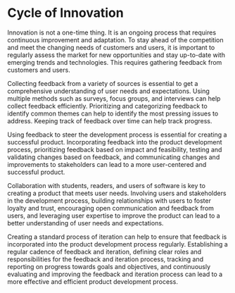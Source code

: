 # Cycle of Innovation


Innovation is not a one-time thing. It is an ongoing process that requires continuous improvement
and adaptation. To stay ahead of the competition and meet the changing needs of customers and
users, it is important to regularly assess the market for new opportunities and stay up-to-date
with emerging trends and technologies. This requires gathering feedback from customers and users.

Collecting feedback from a variety of sources is essential to get a comprehensive understanding of
user needs and expectations. Using multiple methods such as surveys, focus groups, and interviews
can help collect feedback efficiently. Prioritizing and categorizing feedback to identify common
themes can help to identify the most pressing issues to address. Keeping track of feedback over
time can help track progress.

Using feedback to steer the development process is essential for creating a successful product.
Incorporating feedback into the product development process, prioritizing feedback based on impact
and feasibility, testing and validating changes based on feedback, and communicating changes and
improvements to stakeholders can lead to a more user-centered and successful product.

Collaboration with students, readers, and users of software is key to creating a product that meets
user needs. Involving users and stakeholders in the development process, building relationships
with users to foster loyalty and trust, encouraging open communication and feedback from users, and
leveraging user expertise to improve the product can lead to a better understanding of user needs
and expectations.

Creating a standard process of iteration can help to ensure that feedback is incorporated into the
product development process regularly. Establishing a regular cadence of feedback and iteration,
defining clear roles and responsibilities for the feedback and iteration process, tracking and
reporting on progress towards goals and objectives, and continuously evaluating and improving the
feedback and iteration process can lead to a more effective and efficient product development
process.

